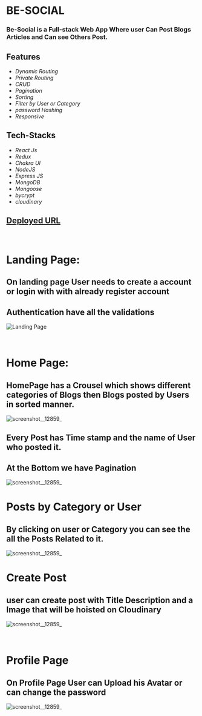 # BE-SOCIAL

### Be-Social is a Full-stack Web App Where user Can Post Blogs Articles and Can see Others Post.

## Features

- *Dynamic Routing*
- *Private Routing*
- *CRUD*
- *Pagination*
- *Sorting*
- *Filter by User or Category*
- *password Hashing*
- *Responsive*

## Tech-Stacks
- *React Js*
- *Redux*
- *Chakra UI*
- *NodeJS*
- *Express JS*
- *MongoDB*
- *Mongoose*
- *bycrypt*
- *cloudinary*






## [Deployed URL](https://holistic-remedies.netlify.app//)

<br/>

# Landing Page:

## On landing page User needs to create a account or login with with already register account
## Authentication have all the validations 

![Landing Page](https://i.ibb.co/b3Wxb9B/Screenshot-2023-03-18-011416.png)

<br/>

# Home Page:

## HomePage has a Crousel which shows different categories of Blogs then Blogs posted by Users in sorted manner.
![screenshot__12859_](https://i.ibb.co/ZBtVWFJ/Screenshot-2023-03-18-010740.png)

## Every Post has Time stamp and the name of User who posted it.
## At the Bottom we have Pagination 
![screenshot__12859_](https://i.ibb.co/pZz82fc/Screenshot-2023-03-18-010750.png)



# Posts by Category or User

## By clicking on user or Category you can see the all the Posts Related to it.

![screenshot__12859_](https://i.ibb.co/pR0pY4n/Screenshot-2023-03-18-010920.png)


# Create Post 

## user can create post with Title Description and a Image that will be hoisted on Cloudinary
![screenshot__12859_](https://i.ibb.co/JmcGBQS/Screenshot-2023-03-18-011116.png)


<br/>


# Profile Page

## On Profile Page User can Upload his Avatar or can change the password

![screenshot__12859_](https://i.ibb.co/QbTPZjn/Screenshot-2023-03-18-011132.png)








